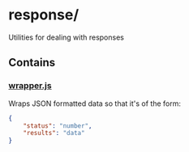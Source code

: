 # response/

Utilities for dealing with responses

## Contains

### [wrapper.js](wrapper.js)

Wraps JSON formatted data so that it's of the form: 

```json
{
    "status": "number",
    "results": "data"
}
```